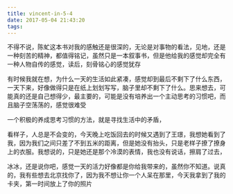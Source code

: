 ```yaml
---
title: vincent-in-5-4
date: 2017-05-04 21:43:20
tags:
---
```


<p>不得不说，陈虻这本书对我的感触还是很深的，无论是对事物的看法，见地，还是一种刻苦的精神，都值得铭记，虽然只是一本叙事书，但是他给我的感觉却完全有一种人物自传的感觉，读后，刻骨铭心的感觉犹存</p>
<p>有时候我就在想，为什么一天的生活如此紧凑，感觉却到最后不剩下了什么东西，一天下来，好像做得只是在纸上划划写写，脑子里却不剩下了什么。思来想去，可能真的还是自己想得少，最主要的，可能是没有培养出一个主动思考的习惯吧，而且脑子空荡荡的，感觉很难受</p>
<p>一个积极的养成思考习惯的方法，就是寻找生活中的矛盾，</p>
<p>看样子，人总是不会变的，今天晚上吃饭回去的时候又遇到了王璟，我想她看到了我，因为我们之间只差了不到五米的距离，但是她没有抬头，只是老样子撩了撩身上的衣服。我想说的，只是她还是那个冷漠的表情，我也没有说话，擦肩了过去，</p>
<p>冰冰，还是说你吧，感觉一天的活力好像都是你给我带来的，虽然你不知道。说真的，我有些想去北京找你了，因为我不想让你一个人呆在那里，今天我拿到了我的卡夹，第一时间放上了你的照片</p>